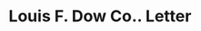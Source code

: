 ---
doi: 10.7916/D8Q82R5D
date_other: unknown
date_other_textual: unknown
form: correspondence
genre:
- Letters (correspondence)
name:
- Louis F. Dow Co.
object_in_context_url: https://biggert.cul.columbia.edu/items/view/ave_biggert_00675
subject_hierarchical_geographic:
- St. Paul, Minnesota, United States
subject_name:
- Louis F. Dow Co.
title: Louis F. Dow Co.. Letter
sort_title: Louis F. Dow Co.. Letter
call_number: ave_biggert_00675
coordinates:
- 44.94416666666666,-93.0936111111111
pid: ave_biggert_00675
identifiers: ave_biggert_00675
thumbnail: false
permalink: "/items/ave_biggert_00675/"
layout: iiif-image-page
---